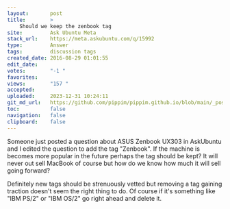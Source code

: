 ```yaml
---
layout:       post
title:        >
    Should we keep the zenbook tag
site:         Ask Ubuntu Meta
stack_url:    https://meta.askubuntu.com/q/15992
type:         Answer
tags:         discussion tags
created_date: 2016-08-29 01:01:55
edit_date:    
votes:        "-1 "
favorites:    
views:        "157 "
accepted:     
uploaded:     2023-12-31 10:24:11
git_md_url:   https://github.com/pippim/pippim.github.io/blob/main/_posts/2016/2016-08-29-Should-we-keep-the-zenbook-tag.md
toc:          false
navigation:   false
clipboard:    false
---
```


Someone just posted a question about ASUS Zenbook UX303 in AskUbuntu and I edited the question to add the tag "Zenbook". If the machine is becomes more popular in the future perhaps the tag should be kept? It will never out sell MacBook of course but how do we know how much it will sell going forward?

Definitely new tags should be strenuously vetted but removing a tag gaining traction doesn't seem the right thing to do. Of course if it's something like "IBM PS/2" or "IBM OS/2" go right ahead and delete it.
